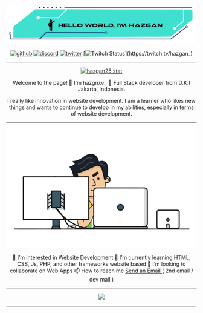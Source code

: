 [![img](./assets/img/header%20github.png)](https://github.com/hazgnxvi)
   

<div align="center">

[![github](https://img.shields.io/github/followers/hazgan25?label=hazgan25&style=social)](https://github.com/hazgan25)
[![discord](https://img.shields.io/static/v1?logo=discord&label=hazgan_&message=chat&color=36393f&style=social)](https://discordapp.com/users/428460899171434497)
[![twitter](https://img.shields.io/twitter/follow/hazgan_?label=hazgan_&style=social)](https://twitter.com/intent/follow?screen_name=hazgan_&tw_p=followbutton)
[![Twitch Status](https://img.shields.io/twitch/status/hazgan_?style=social&label=hazgan_)](https://twitch.tv/hazgan_)

    
</div>

---

<div align="center">

[![hazgan25 stat](https://github-readme-stats.vercel.app/api?username=hazgan25&show_icons=true&theme=chartreuse-dark)](https://github.com/hazgan25)

</div>

<div align="center">
Welcome to the page! 👋 I'm hazgnxvi, 👀 Full Stack developer from D.K.I Jakarta, Indonesia.

I really like innovation in website development. I am a learner who likes new things and wants to continue to develop in my abilities, especially in terms of website development.
</div>

---

<div align="center">

[![gif](./assets/gif/programmer.gif)](https://github.com/hazgan25)
</div>


<div align="center">
👀 I’m interested in Website Development
🌱 I’m currently learning HTML, CSS, Js, PHP, and other frameworks website based
💞️ I’m looking to collaborate on Web Apps
📫 How to reach me <a href="mailto:hazgandevs@gmail.com">Send an Email </a>( 2nd email / dev mail )

---

<img src="https://github-readme-stats.vercel.app/api/top-langs/?username=hazgan12&layout=compact" />

</div>

---

<!-- source gif = https://tenor.com/view/programmer-gif-19019116 -->

<!-- -
HaZG8n/HaZG8n is a ✨ special ✨ repository because its `README.md` (this file) appears on your GitHub profile.
You can click the Preview link to take a look at your changes.
- -->
